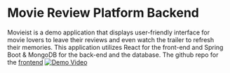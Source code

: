 # Movie Review Platform Backend
Movieist is a demo application that displays user-friendly interface for movie lovers to leave their reviews and even watch the trailer to refresh their memories. This application utilizes React for the front-end and Spring Boot & MongoDB for the back-end and the database. The github repo for the [frontend](https://github.com/GAOChengzhan/Movie_Review_Platform_Frontend)
[![Demo Video](https://gaochengzhan.netlify.app/uploads/Movie_Review.png)](https://youtu.be/wHx8OliogIY)
